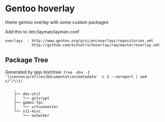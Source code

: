 ﻿Gentoo hoverlay
========

Home gentoo overlay with some custom packages

Add this to /etc/layman/layman.conf

	overlays  : http://www.gentoo.org/proj/en/overlays/repositories.xml
	            http://github.com/kinnalru/hoverlay/raw/master/overlay.xml


Package Tree
------------

Generated by app-text/tree: `tree -dnv -I 'licenses|profiles|Documentation|metadata' -L 2 --noreport | sed s/^/\\t/`

        .
        ├── dev-util
        │   └── gitcrypt
        ├── games-fps
        │   └── urtconnector
        └── x11-misc
            └── outwiker
